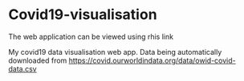 # Covid19-visualisation
The web application can be viewed using rhis link

My covid19 data visualisation web app. Data being automatically downloaded
 from https://covid.ourworldindata.org/data/owid-covid-data.csv
